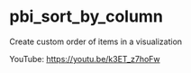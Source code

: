 # pbi_sort_by_column
Create custom order of items in a visualization


YouTube:
https://youtu.be/k3ET_z7hoFw

